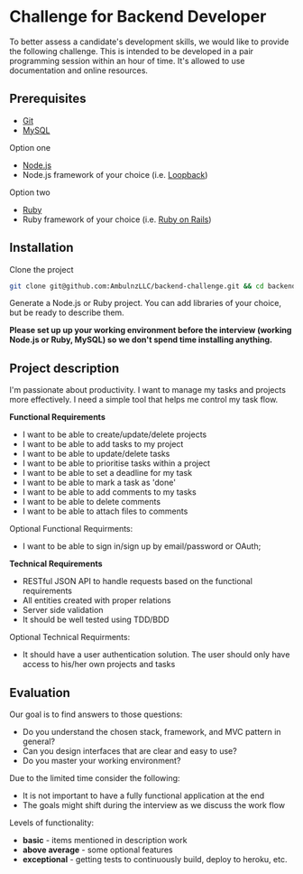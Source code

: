 Challenge for Backend Developer
===============================

To better assess a candidate's development skills, we would like to provide the following challenge. This is intended to be developed in a pair programming session within an hour of time.
It's allowed to use documentation and online resources.

Prerequisites
-------------

* [Git](https://git-scm.com/)
* [MySQL](https://www.mysql.com/)

Option one
* [Node.js](https://nodejs.org/)
* Node.js framework of your choice (i.e. [Loopback](https://loopback.io/))

Option two
* [Ruby](https://www.ruby-lang.org/)
* Ruby framework of your choice (i.e. [Ruby on Rails](https://rubyonrails.org/))

Installation
------------

Clone the project

```bash
git clone git@github.com:AmbulnzLLC/backend-challenge.git && cd backend-challenge/
```

Generate a Node.js or Ruby project. You can add libraries of your choice, but be ready to describe them.

**Please set up up your working environment before the interview (working Node.js or Ruby, MySQL)
so we don't spend time installing anything.**

Project description
-------------------

I'm passionate about productivity. I want to manage my tasks and projects more effectively. I need a simple tool that helps me control my task flow.

**Functional Requirements**
* I want to be able to create/update/delete projects
* I want to be able to add tasks to my project
* I want to be able to update/delete tasks
* I want to be able to prioritise tasks within a project
* I want to be able to set a deadline for my task
* I want to be able to mark a task as 'done'
* I want to be able to add comments to my tasks
* I want to be able to delete comments
* I want to be able to attach files to comments

Optional Functional Requirments:
* I want to be able to sign in/sign up by email/password or OAuth;

**Technical Requirements**
* RESTful JSON API to handle requests based on the functional requirements
* All entities created with proper relations
* Server side validation
* It should be well tested using TDD/BDD

Optional Technical Requirments:
* It should have a user authentication solution. The user should only have access to his/her own projects and tasks

Evaluation
----------

Our goal is to find answers to those questions:

* Do you understand the chosen stack, framework, and MVC pattern in general?
* Can you design interfaces that are clear and easy to use?
* Do you master your working environment?

Due to the limited time consider the following:

* It is not important to have a fully functional application at the end
* The goals might shift during the interview as we discuss the work flow

Levels of functionality:

* **basic** - items mentioned in description work
* **above average** - some optional features
* **exceptional** - getting tests to continuously build, deploy to heroku, etc.
